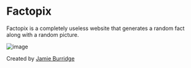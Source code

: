 # Factopix

Factopix is a completely useless website that generates a random fact along with a random picture.

![image](https://github.com/JamieBurridge/Factopix/assets/80159413/51946aca-411d-4ffc-8cd4-d7b854500095)

Created by [Jamie Burridge](https://github.com/JamieBurridge)
